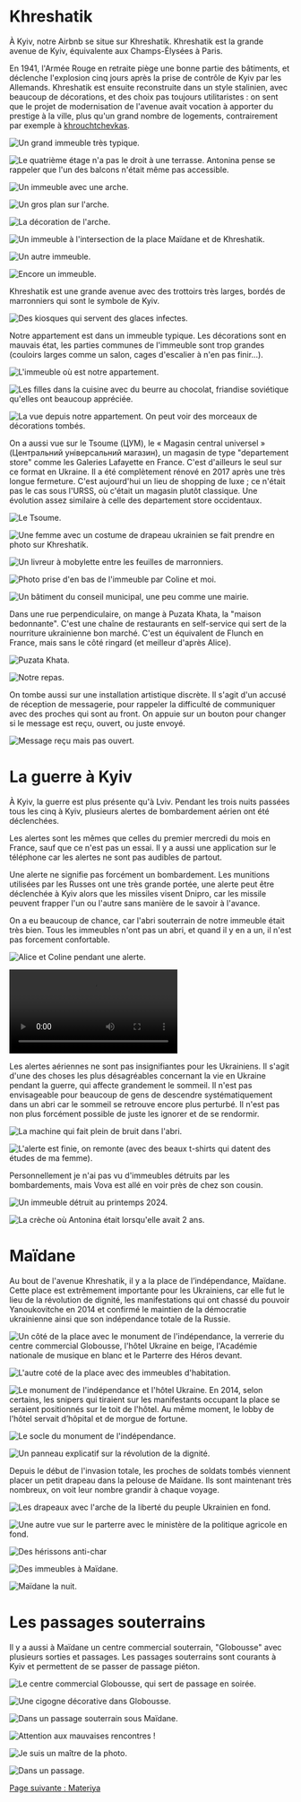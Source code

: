# Khreshatik

À Kyiv, notre Airbnb se situe sur Khreshatik. Khreshatik est la grande avenue de
Kyiv, équivalente aux Champs-Élysées à Paris.

En 1941, l'Armée Rouge en retraite piège une bonne partie des bâtiments, et
déclenche l'explosion cinq jours après la prise de contrôle de Kyiv par les
Allemands. Khreshatik est ensuite reconstruite dans un style stalinien, avec
beaucoup de décorations, et des choix pas toujours utilitaristes&nbsp;: on sent que
le projet de modernisation de l'avenue avait vocation à apporter du prestige à
la ville, plus qu'un grand nombre de logements, contrairement par exemple à
[khrouchtchevkas](https://fr.wikipedia.org/wiki/Khrouchtchevka).

![Un grand immeuble très typique.](images/kyiv/p1/khreshatik/immeuble_3.jpg)

![Le quatrième étage n'a pas le droit à une terrasse. Antonina pense se rappeler que l'un des balcons n'était même pas accessible.](images/kyiv/p1/khreshatik/arcades.jpg)

![Un immeuble avec une arche.](images/kyiv/p1/khreshatik/arche_plan_large.jpg)

![Un gros plan sur l'arche.](images/kyiv/p1/khreshatik/arche.jpg)

![La décoration de l'arche.](images/kyiv/p1/khreshatik/decoration.jpg)

![Un immeuble à l'intersection de la place Maïdane et de Khreshatik.](images/kyiv/p1/khreshatik/immeuble_folkmart.jpg)

![Un autre immeuble.](images/kyiv/p1/khreshatik/immeuble.jpg)

![Encore un immeuble.](images/kyiv/p1/khreshatik/immeuble2.jpg)

Khreshatik est une grande avenue avec des trottoirs très larges, bordés de
marronniers qui sont le symbole de Kyiv.

![Des kiosques qui servent des glaces infectes.](images/kyiv/p1/khreshatik/kiosques.jpg)

Notre appartement est dans un immeuble typique. Les décorations sont en mauvais
état, les parties communes de l'immeuble sont trop grandes (couloirs larges
comme un salon, cages d'escalier à n'en pas finir...).

![L'immeuble où est notre appartement.](images/kyiv/p1/khreshatik/notre_immeuble.jpg)

![Les filles dans la cuisine avec du beurre au chocolat, friandise soviétique qu'elles ont beaucoup appréciée.](images/kyiv/p1/khreshatik/beurre.jpg)

![La vue depuis notre appartement. On peut voir des morceaux de décorations tombés.](images/kyiv/p1/khreshatik/vue_appartement_khreshatik.jpg)

On a aussi vue sur le Tsoume (ЦУМ), le « Magasin central universel » (Центральний
універсальний магазин), un magasin de type "departement store" comme les
Galeries Lafayette en France. C'est d'ailleurs le seul sur ce format en Ukraine.
Il a été complètement rénové en 2017 après une très longue fermeture. C'est
aujourd'hui un lieu de shopping de luxe&nbsp;; ce n'était pas le cas sous l'URSS, où
c'était un magasin plutôt classique. Une évolution assez similaire à celle des
departement store occidentaux.

![Le Tsoume.](images/kyiv/p1/khreshatik/tsoum.jpg)

![Une femme avec un costume de drapeau ukrainien se fait prendre en photo sur Khreshatik.](images/kyiv/p1/khreshatik/miss_ukraine.jpg)

![Un livreur à mobylette entre les feuilles de marronniers.](images/kyiv/p1/khreshatik/kashtane_mobilette.jpg)

![Photo prise d'en bas de l'immeuble par Coline et moi.](images/kyiv/p1/khreshatik/khreshatik_appartement_fenetre.jpg)

![Un bâtiment du conseil municipal, une peu comme une mairie.](images/kyiv/p1/khreshatik/ministere.jpg)

Dans une rue perpendiculaire, on mange à Puzata Khata, la "maison bedonnante".
C'est une chaîne de restaurants en self-service qui sert de la nourriture
ukrainienne bon marché. C'est un équivalent de Flunch en France, mais sans le
côté ringard (et meilleur d'après Alice).

![Puzata Khata.](images/kyiv/p1/khreshatik/pekha_ext.jpg)

![Notre repas.](images/kyiv/p1/khreshatik/pekha.jpg)

On tombe aussi sur une installation artistique discrète. Il s'agit d'un accusé
de réception de messagerie, pour rappeler la difficulté de communiquer avec des
proches qui sont au front. On appuie sur un bouton pour changer si le message
est reçu, ouvert, ou juste envoyé.

![Message reçu mais pas ouvert.](images/kyiv/p1/khreshatik/accuse_reception.jpg)

# La guerre à Kyiv

À Kyiv, la guerre est plus présente qu'à Lviv. Pendant les trois nuits passées tous
les cinq à Kyiv, plusieurs alertes de bombardement aérien ont été déclenchées.

Les alertes sont les mêmes que celles du premier mercredi du mois en France,
sauf que ce n'est pas un essai. Il y a aussi une application sur le téléphone
car les alertes ne sont pas audibles de partout.

Une alerte ne signifie pas forcément un bombardement. Les munitions utilisées
par les Russes ont une très grande portée, une alerte peut être déclenchée à
Kyiv alors que les missiles visent Dnipro, car les missile peuvent frapper l'un
ou l'autre sans manière de le savoir à l'avance.

On a eu beaucoup de chance, car l'abri souterrain de notre immeuble était très
bien. Tous les immeubles n'ont pas un abri, et quand il y en a un, il n'est pas forcement
confortable.

![Alice et Coline pendant une alerte.](images/kyiv/p1/khreshatik/abri/bancs.jpg)

![Présentation de l'abri.](images/kyiv/p1/khreshatik/abri/abri_vlog.webm)

Les alertes aériennes ne sont pas
insignifiantes pour les Ukrainiens. Il s'agit d'une des choses les plus
désagréables concernant la vie en Ukraine pendant la guerre, qui affecte
grandement le sommeil. Il n'est pas envisageable pour beaucoup
de gens de descendre systématiquement dans un abri car le sommeil se retrouve
encore plus perturbé. Il n'est pas non plus forcément possible de juste les
ignorer et de se rendormir.

![La machine qui fait plein de bruit dans l'abri.](images/kyiv/p1/khreshatik/abri/machine.jpg)

![L'alerte est finie, on remonte (avec des beaux t-shirts qui datent des études de ma femme).](images/kyiv/p1/khreshatik/abri/remonte.jpg)

Personnellement je n'ai pas vu d'immeubles détruits par les bombardements, mais
Vova est allé en voir près de chez son cousin.

![Un immeuble détruit au printemps 2024.](images/kyiv/p1/vova_immeuble_detruit.jpg)

![La crèche où Antonina était lorsqu'elle avait 2 ans.](images/kyiv/p1/creche.jpg)

# Maïdane

Au bout de l'avenue Khreshatik, il y a la place de l’indépendance, Maïdane.
Cette place est extrêmement importante pour les Ukrainiens, car elle fut le lieu
de la révolution de dignité, les manifestations qui ont chassé du pouvoir
Yanoukovitche en 2014 et confirmé le maintien de la démocratie ukrainienne
ainsi que son indépendance totale de la Russie.

![Un côté de la place avec le monument de l'indépendance, la verrerie du centre commercial Globousse, l'hôtel Ukraine en beige, l'Académie nationale de musique en blanc et le Parterre des Héros devant.](images/kyiv/p1/maidane/plan_large_2.jpg)

![L'autre coté de la place avec des immeubles d'habitation.](images/kyiv/p1/maidane/plan_large.jpg)

![Le monument de l'indépendance et l'hôtel Ukraine. En 2014, selon certains, les snipers qui tiraient sur les manifestants occupant la place se seraient positionnés sur le toit de l'hôtel. Au même moment, le lobby de l'hôtel servait d’hôpital et de morgue de fortune.](images/kyiv/p1/maidane/hotel_ukraine_monument_independance.jpg)

![Le socle du monument de l'indépendance.](images/kyiv/p1/maidane/detail_monument.jpg)

![Un panneau explicatif sur la révolution de la dignité.](images/kyiv/p1/maidane/panneau_revolution_maidane.jpg)

Depuis le début de l'invasion totale, les proches de soldats tombés viennent
placer un petit drapeau dans la pelouse de Maïdane. Ils sont maintenant très
nombreux, on voit leur nombre grandir à chaque voyage.

![Les drapeaux avec l'arche de la liberté du peuple Ukrainien en fond.](images/kyiv/p1/maidane/parterre_des_heros.jpg)

![Une autre vue sur le parterre avec le ministère de la politique agricole en fond.](images/kyiv/p1/maidane/parterre_des_heros_2.jpg)

![Des hérissons anti-char](images/kyiv/p1/maidane/herissons_peinture.jpg)

![Des immeubles à Maïdane.](images/kyiv/p1/maidane/colone_globus.jpg)

![Maïdane la nuit.](images/kyiv/p1/maidane/nuit.jpg)

# Les passages souterrains

Il y a aussi à Maïdane un centre commercial souterrain, "Globousse" avec plusieurs sorties et
passages. Les passages souterrains sont courants à Kyiv et permettent de se
passer de passage piéton.

![Le centre commercial Globousse, qui sert de passage en soirée.](images/kyiv/p1/maidane/globus.jpg)

![Une cigogne décorative dans Globousse.](images/kyiv/p1/maidane/cigogne_globus.jpg)

![Dans un passage souterrain sous Maïdane.](images/kyiv/p1/maidane/passage_souterrain.jpg)

![Attention aux mauvaises rencontres&nbsp;!](images/kyiv/p1/emile_souterrain.jpg)

![Je suis un maître de la photo.](images/kyiv/p1/souterrain_exposition.jpg)

![Dans un passage.](images/kyiv/p1/vova_alice_souterrain.jpg)

[Page suivante : Materiya](kyiv_2_materiya.md)
